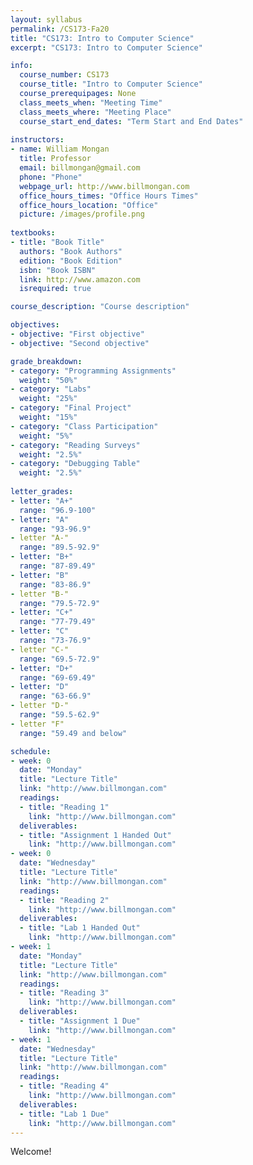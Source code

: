 ```yaml
---
layout: syllabus
permalink: /CS173-Fa20
title: "CS173: Intro to Computer Science"
excerpt: "CS173: Intro to Computer Science"

info:
  course_number: CS173
  course_title: "Intro to Computer Science"
  course_prerequipages: None
  class_meets_when: "Meeting Time"
  class_meets_where: "Meeting Place"
  course_start_end_dates: "Term Start and End Dates"
  
instructors:
- name: William Mongan
  title: Professor
  email: billmongan@gmail.com
  phone: "Phone"
  webpage_url: http://www.billmongan.com
  office_hours_times: "Office Hours Times"
  office_hours_location: "Office"
  picture: /images/profile.png
  
textbooks:
- title: "Book Title"
  authors: "Book Authors"
  edition: "Book Edition"
  isbn: "Book ISBN"
  link: http://www.amazon.com
  isrequired: true

course_description: "Course description"

objectives:
- objective: "First objective"
- objective: "Second objective"

grade_breakdown:
- category: "Programming Assignments"
  weight: "50%"
- category: "Labs"
  weight: "25%"
- category: "Final Project"
  weight: "15%"
- category: "Class Participation"
  weight: "5%"
- category: "Reading Surveys"
  weight: "2.5%"
- category: "Debugging Table"
  weight: "2.5%"
  
letter_grades:
- letter: "A+"
  range: "96.9-100"
- letter: "A"
  range: "93-96.9"
- letter "A-"
  range: "89.5-92.9"
- letter: "B+"
  range: "87-89.49"
- letter: "B"
  range: "83-86.9"
- letter "B-"
  range: "79.5-72.9"
- letter: "C+"
  range: "77-79.49"
- letter: "C"
  range: "73-76.9"
- letter "C-"
  range: "69.5-72.9"
- letter: "D+"
  range: "69-69.49"
- letter: "D"
  range: "63-66.9"
- letter "D-"
  range: "59.5-62.9"
- letter "F"
  range: "59.49 and below"

schedule:
- week: 0
  date: "Monday"
  title: "Lecture Title"
  link: "http://www.billmongan.com"
  readings:
  - title: "Reading 1"
    link: "http://www.billmongan.com"
  deliverables:
  - title: "Assignment 1 Handed Out"
    link: "http://www.billmongan.com"
- week: 0
  date: "Wednesday"
  title: "Lecture Title"
  link: "http://www.billmongan.com"
  readings:
  - title: "Reading 2"
    link: "http://www.billmongan.com"
  deliverables:
  - title: "Lab 1 Handed Out"
    link: "http://www.billmongan.com" 
- week: 1
  date: "Monday"
  title: "Lecture Title"
  link: "http://www.billmongan.com"
  readings:
  - title: "Reading 3"
    link: "http://www.billmongan.com"
  deliverables:
  - title: "Assignment 1 Due"
    link: "http://www.billmongan.com"
- week: 1
  date: "Wednesday"
  title: "Lecture Title"
  link: "http://www.billmongan.com"
  readings:
  - title: "Reading 4"
    link: "http://www.billmongan.com"
  deliverables:
  - title: "Lab 1 Due"
    link: "http://www.billmongan.com"     
---
```


Welcome!